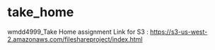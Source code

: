 # take_home
wmdd4999_Take Home assignment
Link for S3 : https://s3-us-west-2.amazonaws.com/fileshareproject/index.html
